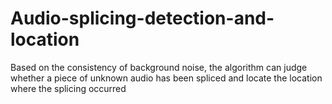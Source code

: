 # Audio-splicing-detection-and-location
Based on the consistency of background noise, the algorithm can judge whether a piece of unknown audio has been spliced and locate the location where the splicing occurred
